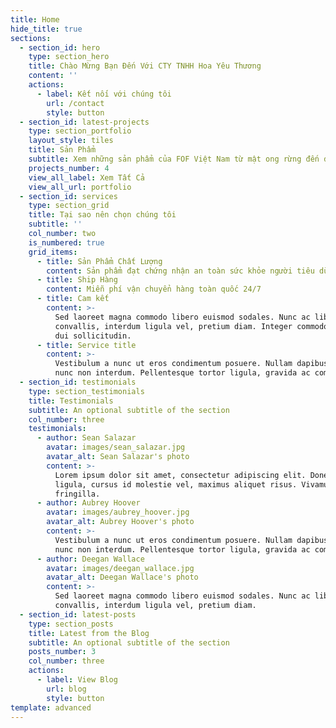 ```yaml
---
title: Home
hide_title: true
sections:
  - section_id: hero
    type: section_hero
    title: Chào Mừng Bạn Đến Với CTY TNHH Hoa Yêu Thương
    content: ''
    actions:
      - label: Kết nối với chúng tôi
        url: /contact
        style: button
  - section_id: latest-projects
    type: section_portfolio
    layout_style: tiles
    title: Sản Phẩm
    subtitle: Xem những sản phẩm của FOF Việt Nam từ mật ong rừng đến đông trùng hạ thảo
    projects_number: 4
    view_all_label: Xem Tất Cả
    view_all_url: portfolio
  - section_id: services
    type: section_grid
    title: Tại sao nên chọn chúng tôi
    subtitle: ''
    col_number: two
    is_numbered: true
    grid_items:
      - title: Sản Phẩm Chất Lượng
        content: Sản phẩm đạt chứng nhận an toàn sức khỏe người tiêu dùng
      - title: Ship Hàng
        content: Miễn phí vận chuyển hàng toàn quốc 24/7
      - title: Cam kết
        content: >-
          Sed laoreet magna commodo libero euismod sodales. Nunc ac libero
          convallis, interdum ligula vel, pretium diam. Integer commodo sem at
          dui sollicitudin.
      - title: Service title
        content: >-
          Vestibulum a nunc ut eros condimentum posuere. Nullam dapibus quis
          nunc non interdum. Pellentesque tortor ligula, gravida ac commodo eu.
  - section_id: testimonials
    type: section_testimonials
    title: Testimonials
    subtitle: An optional subtitle of the section
    col_number: three
    testimonials:
      - author: Sean Salazar
        avatar: images/sean_salazar.jpg
        avatar_alt: Sean Salazar's photo
        content: >-
          Lorem ipsum dolor sit amet, consectetur adipiscing elit. Donec nisl
          ligula, cursus id molestie vel, maximus aliquet risus. Vivamus in nibh
          fringilla.
      - author: Aubrey Hoover
        avatar: images/aubrey_hoover.jpg
        avatar_alt: Aubrey Hoover's photo
        content: >-
          Vestibulum a nunc ut eros condimentum posuere. Nullam dapibus quis
          nunc non interdum. Pellentesque tortor ligula, gravida ac commodo eu.
      - author: Deegan Wallace
        avatar: images/deegan_wallace.jpg
        avatar_alt: Deegan Wallace's photo
        content: >-
          Sed laoreet magna commodo libero euismod sodales. Nunc ac libero
          convallis, interdum ligula vel, pretium diam.
  - section_id: latest-posts
    type: section_posts
    title: Latest from the Blog
    subtitle: An optional subtitle of the section
    posts_number: 3
    col_number: three
    actions:
      - label: View Blog
        url: blog
        style: button
template: advanced
---
```

